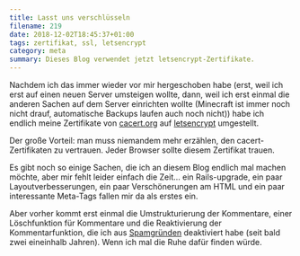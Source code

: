 ```yaml
---
title: Lasst uns verschlüsseln
filename: 219
date: 2018-12-02T18:45:37+01:00
tags: zertifikat, ssl, letsencrypt
category: meta
summary: Dieses Blog verwendet jetzt letsencrypt-Zertifikate.
---
```

Nachdem ich das immer wieder vor mir hergeschoben habe (erst, weil ich erst auf einen neuen Server umsteigen wollte, dann, weil ich erst einmal die anderen Sachen auf dem Server einrichten wollte (Minecraft ist immer noch nicht drauf, automatische Backups laufen auch noch nicht)) habe ich endlich meine Zertifikate von [cacert.org](https://www.cacert.org/) auf [letsencrypt](https://letsencrypt.org/) umgestellt.

Der große Vorteil: man muss niemandem mehr erzählen, den cacert\-Zertifikaten zu vertrauen. Jeder Browser sollte diesem Zertifikat trauen.

Es gibt noch so einige Sachen, die ich an diesem Blog endlich mal machen möchte, aber mir fehlt leider einfach die Zeit… ein Rails\-upgrade, ein paar Layoutverbesserungen, ein paar Verschönerungen am HTML und ein paar interessante Meta\-Tags fallen mir da als erstes ein.

Aber vorher kommt erst einmal die Umstrukturierung der Kommentare, einer Löschfunktion für Kommentare und die Reaktivierung der Kommentarfunktion, die ich aus [Spamgründen](/blogposts/203) deaktiviert habe (seit bald zwei eineinhalb Jahren). Wenn ich mal die Ruhe dafür finden würde.
